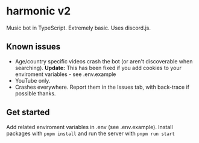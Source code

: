 # harmonic v2

Music bot in TypeScript. Extremely basic. Uses discord.js.

## Known issues

- Age/country specific videos crash the bot (or aren't discoverable when searching). **Update:** This has been fixed if you add cookies to your enviroment variables - see .env.example
- YouTube only.
- Crashes everywhere. Report them in the Issues tab, with back-trace if possible thanks.

## Get started

Add related enviroment variables in .env (see .env.example). Install packages with `pnpm install` and run the server with `pnpm run start`

